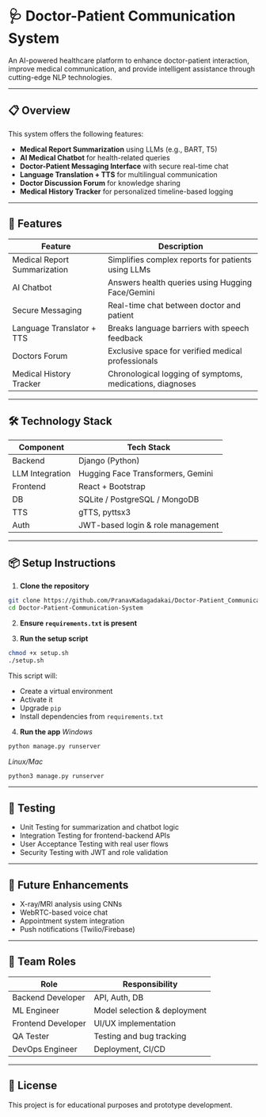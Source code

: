 # 🩺 Doctor-Patient Communication System

An AI-powered healthcare platform to enhance doctor-patient interaction, improve medical communication, and provide intelligent assistance through cutting-edge NLP technologies.

---

## 📋 Overview

This system offers the following features:

- **Medical Report Summarization** using LLMs (e.g., BART, T5)
- **AI Medical Chatbot** for health-related queries
- **Doctor-Patient Messaging Interface** with secure real-time chat
- **Language Translation + TTS** for multilingual communication
- **Doctor Discussion Forum** for knowledge sharing
- **Medical History Tracker** for personalized timeline-based logging

---

## 🚀 Features

| Feature                      | Description                                               |
| ---------------------------- | --------------------------------------------------------- |
| Medical Report Summarization | Simplifies complex reports for patients using LLMs        |
| AI Chatbot                   | Answers health queries using Hugging Face/Gemini          |
| Secure Messaging             | Real-time chat between doctor and patient                 |
| Language Translator + TTS    | Breaks language barriers with speech feedback             |
| Doctors Forum                | Exclusive space for verified medical professionals        |
| Medical History Tracker      | Chronological logging of symptoms, medications, diagnoses |

---

## 🛠️ Technology Stack

| Component       | Tech Stack                        |
| --------------- | --------------------------------- |
| Backend         | Django (Python)                   |
| LLM Integration | Hugging Face Transformers, Gemini |
| Frontend        | React + Bootstrap                 |
| DB              | SQLite / PostgreSQL / MongoDB     |
| TTS             | gTTS, pyttsx3                     |
| Auth            | JWT-based login & role management |

---

## 📦 Setup Instructions

1. **Clone the repository**

```bash
git clone https://github.com/PranavKadagadakai/Doctor-Patient_Communication_System.git
cd Doctor-Patient-Communication-System
```

2. **Ensure `requirements.txt` is present**

3. **Run the setup script**

```bash
chmod +x setup.sh
./setup.sh
```

This script will:

- Create a virtual environment
- Activate it
- Upgrade `pip`
- Install dependencies from `requirements.txt`

4. **Run the app**
   _Windows_

```bash
python manage.py runserver
```

_Linux/Mac_

```bash
python3 manage.py runserver
```

---

## 🧪 Testing

- Unit Testing for summarization and chatbot logic
- Integration Testing for frontend-backend APIs
- User Acceptance Testing with real user flows
- Security Testing with JWT and role validation

---

## 🔄 Future Enhancements

- X-ray/MRI analysis using CNNs
- WebRTC-based voice chat
- Appointment system integration
- Push notifications (Twilio/Firebase)

---

## 👥 Team Roles

| Role               | Responsibility               |
| ------------------ | ---------------------------- |
| Backend Developer  | API, Auth, DB                |
| ML Engineer        | Model selection & deployment |
| Frontend Developer | UI/UX implementation         |
| QA Tester          | Testing and bug tracking     |
| DevOps Engineer    | Deployment, CI/CD            |

---

## 📄 License

This project is for educational purposes and prototype development.
